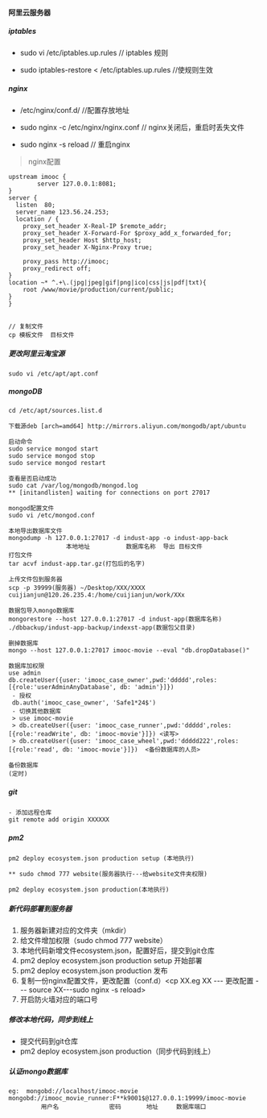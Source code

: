 #### 阿里云服务器

##### iptables

- sudo vi /etc/iptables.up.rules   // iptables 规则

- sudo iptables-restore < /etc/iptables.up.rules  //使规则生效

##### nginx

- /etc/nginx/conf.d/    //配置存放地址

- sudo nginx -c /etc/nginx/nginx.conf  // nginx关闭后，重启时丢失文件
- sudo nginx -s reload  // 重启nginx

> nginx配置

```shell
upstream imooc {
        server 127.0.0.1:8081;
}
server {
  listen  80;
  server_name 123.56.24.253;
  location / {
    proxy_set_header X-Real-IP $remote_addr;
    proxy_set_header X-Forward-For $proxy_add_x_forwarded_for;
    proxy_set_header Host $http_host;
    proxy_set_header X-Nginx-Proxy true;

    proxy_pass http://imooc;
    proxy_redirect off;
}
location ~* ^.+\.(jpg|jpeg|gif|png|ico|css|js|pdf|txt){
    root /www/movie/production/current/public;
}
}


// 复制文件
cp 模板文件  目标文件
```

##### 更改阿里云淘宝源

```
sudo vi /etc/apt/apt.conf
```

##### mongoDB

```shell
cd /etc/apt/sources.list.d

下载源deb [arch=amd64] http://mirrors.aliyun.com/mongodb/apt/ubuntu

启动命令
sudo service mongod start
sudo service mongod stop
sudo service mongod restart

查看是否启动成功
sudo cat /var/log/mongodb/mongod.log
** [initandlisten] waiting for connections on port 27017

mongod配置文件
sudo vi /etc/mongod.conf

本地导出数据库文件
mongodump -h 127.0.0.1:27017 -d indust-app -o indust-app-back
				本地地址          数据库名称  导出 目标文件
打包文件
tar acvf indust-app.tar.gz(打包后的名字)

上传文件包到服务器
scp -p 39999(服务器) ~/Desktop/XXX/XXXX cuijianjun@120.26.235.4:/home/cuijianjun/work/XXx

数据包导入mongo数据库
mongorestore --host 127.0.0.1:27017 -d indust-app(数据库名称) ./dbbackup/indust-app-backup/indexst-app(数据包父目录)

删掉数据库
mongo --host 127.0.0.1:27017 imooc-movie --eval "db.dropDatabase()"

数据库加权限
use admin
db.createUser({user: 'imooc_case_owner',pwd:'ddddd',roles:[{role:'userAdminAnyDatabase', db: 'admin'}]})
 - 授权
 db.auth('imooc_case_owner', 'Safe1*24$')
 - 切换其他数据库
 > use imooc-movie
 > db.createUser({user: 'imooc_case_runner',pwd:'ddddd',roles:[{role:'readWrite', db: 'imooc-movie'}]}) <读写>
 > db.createUser({user: 'imooc_case_wheel',pwd:'ddddd222',roles:[{role:'read', db: 'imooc-movie'}]})  <备份数据库的人员>

备份数据库
(定时)
```

##### git

```
- 添加远程仓库
git remote add origin XXXXXX
```

##### pm2

```
pm2 deploy ecosystem.json production setup (本地执行)

** sudo chmod 777 website(服务器执行---给website文件夹权限)

pm2 deploy ecosystem.json production(本地执行)
```

##### 新代码部署到服务器

1. 服务器新建对应的文件夹（mkdir）
2. 给文件增加权限（sudo chmod 777 website）
3. 本地代码新增文件ecosystem.json，配置好后，提交到git仓库
4. pm2 deploy ecosystem.json production setup 开始部署
5. pm2 deploy ecosystem.json production 发布
6. 复制一份nginx配置文件，更改配置（conf.d）<cp XX.eg XX --- 更改配置 --- source XX---sudo nginx -s reload> 
7. 开启防火墙对应的端口号

##### 修改本地代码，同步到线上

- 提交代码到git仓库
- pm2 deploy ecosystem.json production（同步代码到线上）

##### 认证mongo数据库

```
eg:  mongobd://localhost/imooc-movie
mongobd://imooc_movie_runner:F**k9001$@127.0.0.1:19999/imooc-movie
         用户名              密码       地址     数据库端口
```

